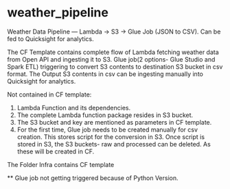 # weather_pipeline
Weather Data Pipeline — Lambda → S3 → Glue Job (JSON to CSV). Can be fed to Quicksight for analytics.

The CF Template contains complete flow of Lambda fetching weather data from Open API and ingesting it to S3. Glue job(2 options- Glue Studio and Spark ETL) triggering to convert S3 contents to destination S3 bucket in csv format.
The Output S3 contents in csv can be ingesting manually into Quicksight for analytics.


Not contained in CF template:
1.	Lambda Function and its dependencies.
2.	The complete Lambda function package resides in S3 bucket.
3.	The S3 bucket and key are mentioned as parameters in CF template.
4.	For the first time, Glue job needs to be created manually for csv creation. This stores script for the conversion in S3. Once script is stored in S3, the S3 buckets- raw and processed can be deleted. As these will be created in CF.


The Folder Infra contains CF template

** Glue job not getting triggered because of Python Version.

